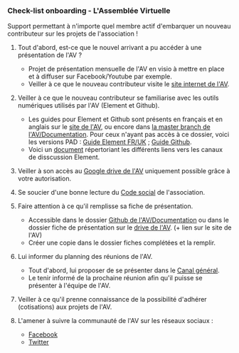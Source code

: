 ### Check-list onboarding - L'Assemblée Virtuelle 

Support permettant à n'importe quel membre actif d'embarquer un nouveau contributeur sur les projets de l'association ! 

1. Tout d'abord, est-ce que le nouvel arrivant a pu accéder à une présentation de l'AV ? 
   - Projet de présentation mensuelle de l'AV en visio à mettre en place et à diffuser sur Facebook/Youtube par exemple.
   - Veiller à ce que le nouveau contributeur visite le [site internet de l'AV](https://www.virtual-assembly.org).

2. Veiller à ce que le nouveau contributeur se familiarise avec les outils numériques utilisés par l'AV (Element et Github).
   - Les guides pour Element et Github sont présents en français et en anglais sur le [site de l'AV](https://www.virtual-assembly.org/version-wordpress-2/), ou encore dans [la master branch de l'AV/Documentation](https://github.com/assemblee-virtuelle/Documentation). Pour ceux n'ayant pas accès à ce dossier, voici les versions PAD : [Guide Element FR/UK](https://pad.lescommuns.org/t9kD-4xLTAa-LlQNV-iNUw) ; [Guide Github](https://pad.lescommuns.org/MFT1rhHhSJuSofyaGroiFw). 
   - Voici un [document](https://pad.lescommuns.org/DuVPghA7QTiFaGzkzKDnfw) répertoriant les différents liens vers les canaux de disscussion Element. 

3. Veiller à son accès au [Google drive de l'AV](https://drive.google.com/drive/folders/0By8nyiKT594tc2FaaHFPaFlfNk0?usp=sharing) uniquement possible grâce à votre autorisation.

4. Se soucier d'une bonne lecture du [Code social](https://drive.google.com/file/d/1JT2xHVmxKgYsa8YHjYIwSeUXMsXrc49C/view?usp=sharing) de l'association.
 
5. Faire attention à ce qu'il remplisse sa fiche de présentation.
   - Accessible dans le dossier [Github de l'AV/Documentation](https://github.com/assemblee-virtuelle/Documentation/blob/master/Fiche%20de%20pr%C3%A9sentation%20AV.md) ou dans le dossier fiche de présentation sur le [drive de l'AV](https://drive.google.com/file/d/1-QgWYTkWd3BKT5r1_bcovluh1foQcuRK/view?usp=sharing). (+ lien sur le site de l'AV)
   - Créer une copie dans le dossier fiches complétées et la remplir.
   
6. Lui informer du planning des réunions de l'AV.
   - Tout d'abord, lui proposer de se présenter dans le [Canal général](https://app.element.io/#/room/#general:matrix.virtual-assembly.org). 
   - Le tenir informé de la prochaine réunion afin qu'il puisse se présenter à l'équipe de l'AV.
   
7. Veiller à ce qu'il prenne connaissance de la possibilité d'adhérer (cotisations) aux projets de l'AV.

8. L'amener à suivre la communauté de l'AV sur les réseaux sociaux :
   - [Facebook](https://www.facebook.com/AssembleeVirtuelle/)
   - [Twitter](https://twitter.com/AssembleeV?ref_src=twsrc%5Egoogle%7Ctwcamp%5Eserp%7Ctwgr%5Eauthor)

